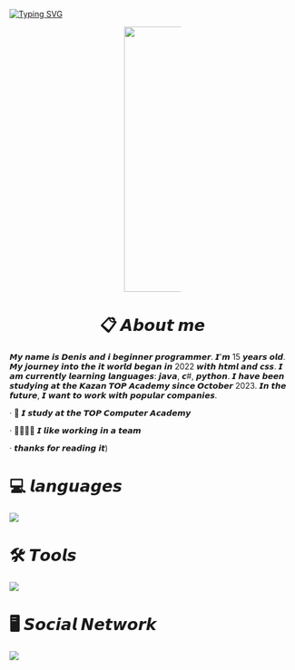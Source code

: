 [![Typing SVG](https://readme-typing-svg.herokuapp.com?font=Fira+Code&pause=1000&color=A200F7&random=false&width=435&lines=Hi%2C+I'm+Fenton%F0%9F%91%8B;I'm+beginner+programmer!;Are+you+still+reading+that%3F;why%3F;That's+it%2C+stop+reading;OK%2C+now+everything+will+start+all+over+again)](https://git.io/typing-svg)
<div align="center">
<img src="https://media1.tenor.com/m/41I-iMyClCgAAAAd/programmer-programming.gif" width="833" height="467.97752808988764" alt="Programmer Programming GIF - Programmer Programming Computer GIFs" style="max-width: 100px;">
</div>

# <center>📋 𝘼𝙗𝙤𝙪𝙩 𝙢𝙚</center> 
   𝙈𝙮 𝙣𝙖𝙢𝙚 𝙞𝙨 𝘿𝙚𝙣𝙞𝙨 𝙖𝙣𝙙 𝙞 𝙗𝙚𝙜𝙞𝙣𝙣𝙚𝙧 𝙥𝙧𝙤𝙜𝙧𝙖𝙢𝙢𝙚𝙧. 𝙄'𝙢 15 𝙮𝙚𝙖𝙧𝙨 𝙤𝙡𝙙. 
   𝙈𝙮 𝙟𝙤𝙪𝙧𝙣𝙚𝙮 𝙞𝙣𝙩𝙤 𝙩𝙝𝙚 𝙞𝙩 𝙬𝙤𝙧𝙡𝙙 𝙗𝙚𝙜𝙖𝙣 𝙞𝙣 2022 𝙬𝙞𝙩𝙝 𝙝𝙩𝙢𝙡 𝙖𝙣𝙙 𝙘𝙨𝙨.
   𝙄 𝙖𝙢 𝙘𝙪𝙧𝙧𝙚𝙣𝙩𝙡𝙮 𝙡𝙚𝙖𝙧𝙣𝙞𝙣𝙜 𝙡𝙖𝙣𝙜𝙪𝙖𝙜𝙚𝙨: 𝙟𝙖𝙫𝙖, 𝙘#, 𝙥𝙮𝙩𝙝𝙤𝙣.
   𝙄 𝙝𝙖𝙫𝙚 𝙗𝙚𝙚𝙣 𝙨𝙩𝙪𝙙𝙮𝙞𝙣𝙜 𝙖𝙩 𝙩𝙝𝙚 𝙆𝙖𝙯𝙖𝙣 𝙏𝙊𝙋 𝘼𝙘𝙖𝙙𝙚𝙢𝙮 𝙨𝙞𝙣𝙘𝙚 𝙊𝙘𝙩𝙤𝙗𝙚𝙧 2023. 
   𝙄𝙣 𝙩𝙝𝙚 𝙛𝙪𝙩𝙪𝙧𝙚, 𝙄 𝙬𝙖𝙣𝙩 𝙩𝙤 𝙬𝙤𝙧𝙠 𝙬𝙞𝙩𝙝 𝙥𝙤𝙥𝙪𝙡𝙖𝙧 𝙘𝙤𝙢𝙥𝙖𝙣𝙞𝙚𝙨. 
 
 · 📖 𝙄 𝙨𝙩𝙪𝙙𝙮 𝙖𝙩 𝙩𝙝𝙚 𝙏𝙊𝙋 𝘾𝙤𝙢𝙥𝙪𝙩𝙚𝙧 𝘼𝙘𝙖𝙙𝙚𝙢𝙮 

 · 🙍‍♂️🙍‍♂️ 𝙄 𝙡𝙞𝙠𝙚 𝙬𝙤𝙧𝙠𝙞𝙣𝙜 𝙞𝙣 𝙖 𝙩𝙚𝙖𝙢 

 · 𝙩𝙝𝙖𝙣𝙠𝙨 𝙛𝙤𝙧 𝙧𝙚𝙖𝙙𝙞𝙣𝙜 𝙞𝙩)
 
#  💻 𝙡𝙖𝙣𝙜𝙪𝙖𝙜𝙚𝙨

<img src="https://skillicons.dev/icons?i=java,python,cs,html,css,github" />

#  🛠️ 𝙏𝙤𝙤𝙡𝙨  

<img src="https://skillicons.dev/icons?i=dotnet,vscode,linux,pycharm,idea,androidstudio,visualstudio" />

#  🖥️ 𝙎𝙤𝙘𝙞𝙖𝙡 𝙉𝙚𝙩𝙬𝙤𝙧𝙠 

<img src="https://skillicons.dev/icons?i=discord,gmail" />





